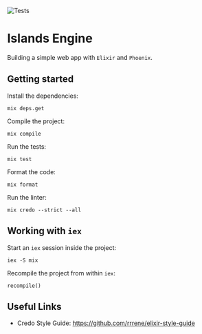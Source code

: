 ![Tests](https://github.com/moritzploss/islands/workflows/Tests/badge.svg)

# Islands Engine

Building a simple web app with `Elixir` and `Phoenix`.

## Getting started

Install the dependencies:

    mix deps.get

Compile the project:

    mix compile

Run the tests:

    mix test

Format the code:

    mix format

Run the linter:

    mix credo --strict --all

## Working with `iex`

Start an `iex` session inside the project:

    iex -S mix

Recompile the project from within `iex`:

    recompile()

## Useful Links

- Credo Style Guide: https://github.com/rrrene/elixir-style-guide